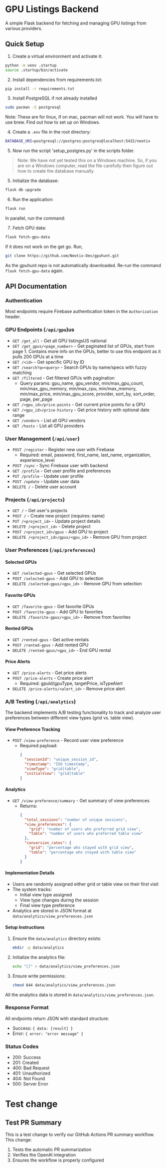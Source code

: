 # GPU Listings Backend

A simple Flask backend for fetching and managing GPU listings from various providers.

## Quick Setup

1. Create a virtual environment and activate it:
```bash
python -m venv .startup
source .startup/bin/activate
```

2. Install dependencies from requirements.txt:
```bash
pip install -r requirements.txt
```

3. Install PostgreSQL if not already installed
```bash
sudo pacman -S postgresql
```

Note: These are for linux, if on mac, pacman will not work. You will have to use brew.
Find out how to set up on Windows. 



4. Create a `.env` file in the root directory:
```bash
DATABASE_URI=postgresql://postgres:postgres@localhost:5432/neotix
```
5. Now run the script 'setup_postgres.py' in the scripts folder.

> Note: We have not yet tested this on a Windows machine. So, if you are on a Windows computer, read the file carefully then figure out how to create the database manually. 

5. Initialize the database:
```bash
flask db upgrade
```

6. Run the application:
```bash
flask run
```
In parallel, run the command:

7. Fetch GPU data:
```bash
flask fetch-gpu-data
```
If it does not work on the get go. Run,
```bash
git clone https://github.com/Neotix-Dev/gpuhunt.git
``` 
As the gpuhunt repo is not automatically downloaded. Re-run the command `flask fetch-gpu-data` again.
## API Documentation

### Authentication
Most endpoints require Firebase authentication token in the `Authorization` header.

### GPU Endpoints (`/api/gpu`)us
- `GET /get_all` - Get all GPU listingsUS national
- `GET /get_gpus/<page_number>` - Get paginated list of GPUs, start from page 1. Contains more info on the GPUs, better to use this endpoint as it pulls 200 GPUs at a time
- `GET /<id>` - Get specific GPU by ID
- `GET /search?q=<query>` - Search GPUs by name/specs with fuzzy matching
- `GET /filtered` - Get filtered GPUs with pagination
  - Query params: gpu_name, gpu_vendor, min/max_gpu_count, min/max_gpu_memory, min/max_cpu, min/max_memory, min/max_price, min/max_gpu_score, provider, sort_by, sort_order, page, per_page
- `GET /<gpu_id>/price-points` - Get current price points for a GPU
- `GET /<gpu_id>/price-history` - Get price history with optional date range
- `GET /vendors` - List all GPU vendors
- `GET /hosts` - List all GPU providers

### User Management (`/api/user`)
- `POST /register` - Register new user with Firebase
  - Required: email, password, first_name, last_name, organization, experience_level
- `POST /sync` - Sync Firebase user with backend
- `GET /profile` - Get user profile and preferences
- `PUT /profile` - Update user profile
- `POST /update` - Update user data
- `DELETE /` - Delete user account

### Projects (`/api/projects`)
- `GET /` - Get user's projects
- `POST /` - Create new project (requires: name)
- `PUT /<project_id>` - Update project details
- `DELETE /<project_id>` - Delete project
- `POST /<project_id>/gpus` - Add GPU to project
- `DELETE /<project_id>/gpus/<gpu_id>` - Remove GPU from project

### User Preferences (`/api/preferences`)
#### Selected GPUs
- `GET /selected-gpus` - Get selected GPUs
- `POST /selected-gpus` - Add GPU to selection
- `DELETE /selected-gpus/<gpu_id>` - Remove GPU from selection

#### Favorite GPUs  
- `GET /favorite-gpus` - Get favorite GPUs
- `POST /favorite-gpus` - Add GPU to favorites
- `DELETE /favorite-gpus/<gpu_id>` - Remove from favorites

#### Rented GPUs
- `GET /rented-gpus` - Get active rentals
- `POST /rented-gpus` - Add rented GPU
- `DELETE /rented-gpus/<gpu_id>` - End GPU rental

#### Price Alerts
- `GET /price-alerts` - Get price alerts
- `POST /price-alerts` - Create price alert
  - Required: gpuId/gpuType, targetPrice, isTypeAlert
- `DELETE /price-alerts/<alert_id>` - Remove price alert

### A/B Testing (`/api/analytics`)

The backend implements A/B testing functionality to track and analyze user preferences between different view types (grid vs. table view).

#### View Preference Tracking
- `POST /view-preference` - Record user view preference
  - Required payload:
    ```json
    {
      "sessionId": "unique_session_id",
      "timestamp": "ISO timestamp",
      "viewType": "grid|table",
      "initialView": "grid|table"
    }
    ```

#### Analytics
- `GET /view-preference/summary` - Get summary of view preferences
  - Returns:
    ```json
    {
      "total_sessions": "number of unique sessions",
      "view_preferences": {
        "grid": "number of users who preferred grid view",
        "table": "number of users who preferred table view"
      },
      "conversion_rates": {
        "grid": "percentage who stayed with grid view",
        "table": "percentage who stayed with table view"
      }
    }
    ```

#### Implementation Details
- Users are randomly assigned either grid or table view on their first visit
- The system tracks:
  - Initial view type assigned
  - View type changes during the session
  - Final view type preference
- Analytics are stored in JSON format at `data/analytics/view_preferences.json`

#### Setup Instructions
1. Ensure the `data/analytics` directory exists:
   ```bash
   mkdir -p data/analytics
   ```
2. Initialize the analytics file:
   ```bash
   echo "[]" > data/analytics/view_preferences.json
   ```
3. Ensure write permissions:
   ```bash
   chmod 644 data/analytics/view_preferences.json
   ```
All the analytics data is stored in `data/analytics/view_preferences.json`.

### Response Format
All endpoints return JSON with standard structure:
- Success: `{ data: [result] }`
- Error: `{ error: "error message" }`

### Status Codes
- 200: Success
- 201: Created
- 400: Bad Request
- 401: Unauthorized
- 404: Not Found
- 500: Server Error
# Test change

## Test PR Summary
This is a test change to verify our GitHub Actions PR summary workflow. This change:
1. Tests the automatic PR summarization
2. Verifies the OpenAI integration
3. Ensures the workflow is properly configured
